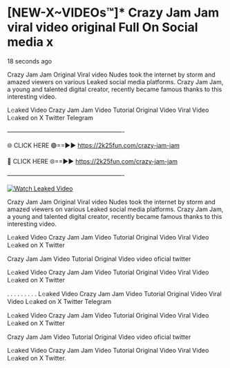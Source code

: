 # [NEW-X~VIDEOs™]* Crazy Jam Jam viral video original Full On Social media x

18 seconds ago

Crazy Jam Jam Original Viral video Nudes took the internet by storm and amazed viewers on various Leaked social media platforms. Crazy Jam Jam, a young and talented digital creator, recently became famous thanks to this interesting video.

L𝚎aked Video Crazy Jam Jam Video Tutorial Original Video Viral Video L𝚎aked on X Twitter Telegram

———————————————————-

🌐 CLICK HERE 🟢==►► https://2k25fun.com/crazy-jam-jam

🔴 CLICK HERE 🌐==►► https://2k25fun.com/crazy-jam-jam

———————————————————-

[![Watch Leaked Video](https://miro.medium.com/v2/resize:fit:828/format:webp/1*cilzJN44JGOrTw9NJCrNHA.gif "Watch Leaked Video")](https://2k25fun.com/crazy-jam-jam)

Crazy Jam Jam Original Viral video Nudes took the internet by storm and amazed viewers on various Leaked social media platforms. Crazy Jam Jam, a young and talented digital creator, recently became famous thanks to this interesting video.

L𝚎aked Video Crazy Jam Jam Video Tutorial Original Video Viral Video L𝚎aked on X Twitter

Crazy Jam Jam Video Tutorial Original Video video oficial twitter

L𝚎aked Video Crazy Jam Jam Video Tutorial Original Video Viral Video L𝚎aked on X Twitter

. . . . . . . . . L𝚎aked Video Crazy Jam Jam Video Tutorial Original Video Viral Video L𝚎aked on X Twitter Telegram

L𝚎aked Video Crazy Jam Jam Video Tutorial Original Video Viral Video L𝚎aked on X Twitter

Crazy Jam Jam Video Tutorial Original Video video oficial twitter

L𝚎aked Video Crazy Jam Jam Video Tutorial Original Video Viral Video L𝚎aked on X Twitter.